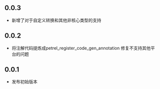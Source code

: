 ## 0.0.3

- 新增了对于自定义转换和其他非核心类型的支持

## 0.0.2

- 将注解代码提炼成petrel_register_code_gen_annotation 修复不支持其他平台的问题

## 0.0.1

- 发布初始版本
